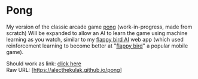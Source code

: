 # Pong
My version of the classic arcade game [pong](https://en.wikipedia.org/wiki/Pong) (work-in-progress, made from scratch)
Will be expanded to allow an AI to learn the game using machine learning as you watch, similar to my [flappy bird AI](https://alecthekulak.github.io/flappy) web app (which used reinforcement learning to become better at "[flappy bird](https://en.wikipedia.org/wiki/Flappy_Bird)" a popular mobile game).  

Should work as link: [click here](https://alecthekulak.github.io/pong)  
Raw URL: [https://alecthekulak.github.io/pong]
